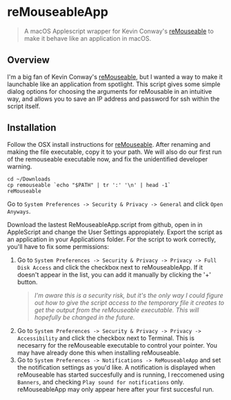 # reMouseableApp
> A macOS Applescript wrapper for Kevin Conway's [reMouseable](https://github.com/kevinconway/remouseable) to make it behave like an application in macOS.

## Overview

I'm a big fan of Kevin Conway's [reMouseable](https://github.com/kevinconway/remouseable), but I wanted a way
to make it launchable like an application from spotlight. This script gives some simple dialog options for choosing
the arguments for reMousable in an intuitive way, and allows you to save an IP address and password for ssh within the script itself.

## Installation

Follow the OSX install instructions for [reMouseable](https://github.com/kevinconway/remouseable). After renaming and making the file executable, copy it to your path. We will also do our first run of the remouseable executable now, and fix the unidentified developer warning.
```shell
cd ~/Downloads
cp remouseable `echo "$PATH" | tr ':' '\n' | head -1`
reMouseable
```
Go to `System Preferences -> Security & Privacy -> General` and click `Open Anyways`.

Download the lastest ReMouseableApp.script from github, open in in AppleScript and change the User Settings appropiately. Export the script as an application in
your Applications folder.
For the script to work correctly, you'll have to fix some permissions:
1. Go to `System Preferences -> Security & Privacy -> Privacy -> Full Disk Access` and click the checkbox next to reMouseableApp. If it doesn't appear in the list, 
   you can add it manually by clicking the '+' button. 
   >*I'm aware this is a security risk, but it's the only way I could figure out how to give the script access to*
   >*the temporary file it creates to get the output from the reMouseable executable. This will hopefully be changed in the future.*
2. Go to `System Preferences -> Security & Privacy -> Privacy -> Accessibility` and click the checkbox next to Terminal. This is necesarry for the reMouseable
   executable to control your pointer. You may have already done this when installing reMouseable.
3. Go to `System Preferences -> Notifications -> ReMouseableApp` and set the notification settings as you'd like. A notification is displayed when reMouseable has
   started succesfully and is running, I reccomened using `Banners`, and checking `Play sound for notifications` only. reMouseableApp may only appear here after your first succesful run.
